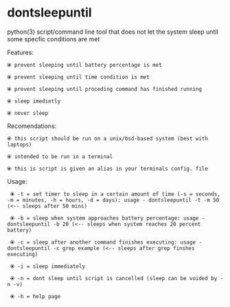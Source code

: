 # dontsleepuntil
python(3) script/command line tool that does not let the system sleep until some specfic conditions are met

Features:

    ⦿ prevent sleeping until battery percentage is met
  
    ⦿ prevent sleeping until time condition is met
  
    ⦿ prevent sleeping until proceding command has finished running
  
    ⦿ sleep imedietly
    
    ⦿ never sleep
   
    

Recomendations:
  
    ⦿ this script should be run on a unix/bsd-based system (best with laptops)
  
    ⦿ intended to be run in a terminal 
  
    ⦿ this is script is given an alias in your terminals config. file 


Usage:

     ⦿ -t = set timer to sleep in a certain amount of time (-s = seconds, -m = minutes, -h = hours, -d = days): usage - dontsleepuntil -t -m 50 (<-- sleeps after 50 mins)

     ⦿ -b = sleep when system approaches battery percentage: usage - dontsleepuntil -b 20 (<-- sleeps when system reaches 20 percent battery)

     ⦿ -c = sleep after another command finishes executing: usage - dontsleepuntil -c grep example (<-- sleeps after grep finshes executing)

     ⦿ -i = sleep immediately

     ⦿ -n = dont sleep until script is cancelled (sleep can be voided by -n -v)

     ⦿ -h = help page

